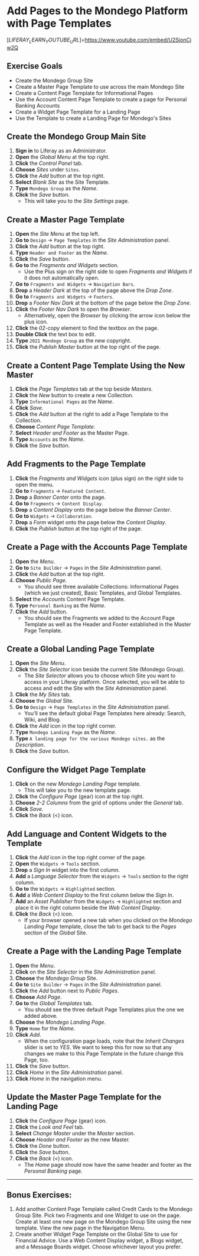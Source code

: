 # Add Pages to the Mondego Platform with Page Templates 

[$LIFERAY_LEARN_YOUTUBE_URL$]=https://www.youtube.com/embed/U2SjonCjw2Q

## Exercise Goals 
	
- Create the Mondego Group Site 
- Create a Master Page Template to use across the main Mondego Site 
- Create a Content Page Template for Informational Pages 
- Use the Account Content Page Template to create a page for Personal Banking Accounts  
- Create a Widget Page Template for a Landing Page 
- Use the Template to create a Landing Page for Mondego's Sites 

## Create the Mondego Group Main Site 
1. **Sign in** to Liferay as an Administrator. 
2. **Open** the _Global Menu_ at the top right. 
3. **Click** the _Control Panel_ tab. 
4. **Choose** _Sites_ under `Sites`. 
5. **Click** the _Add_ button at the top right. 
6. **Select** _Blank Site_ as the Site Template. 
7. **Type** `Mondego Group` as the _Name_. 
8. **Click** the _Save_ button. 
	- This will take you to the _Site Settings_ page. 

## Create a Master Page Template 
1. **Open** the _Site Menu_ at the top left. 
2. **Go to** `Design` &rarr; `Page Templates` in the _Site Administration_ panel. 
3. **Click** the _Add_ button at the top right. 
4. **Type** `Header and Footer` as the _Name_. 
5. **Click** the _Save_ button. 
6. **Go to** the _Fragments and Widgets_ section. 
	- Use the Plus sign on the right side to open _Fragments and Widgets_ if it does not automatically open. 
7. **Go to** `Fragments and Widgets` &rarr; `Navigation Bars`. 
8. **Drop** a _Header Dark_ at the top of the page above the _Drop Zone_. 
9. **Go to** `Fragments and Widgets` &rarr; `Footers`. 
10. **Drop** a _Footer Nav Dark_ at the bottom of the page below the _Drop Zone_. 
11. **Click** the _Footer Nav Dark_ to open the _Browser_. 
	- Alternatively, open the _Browser_ by clicking the arrow icon below the plus icon. 
12. **Click** the _02-copy_ element to find the textbox on the page. 
13. **Double Click** the text box to edit. 
14. **Type** `2021 Mondego Group` as the new copyright. 
15. **Click** the _Publish Master_ button at the top right of the page. 

## Create a Content Page Template Using the New Master 
1. **Click** the _Page Templates_ tab at the top beside _Masters_. 
2. **Click** the _New_ button to create a new Collection. 
3. **Type** `Informational Pages` as the _Name_. 
4. **Click** _Save_. 
5. **Click** the _Add_ button at the right to add a Page Template to the Collection. 
6. **Choose** _Content Page Template_. 
7. **Select** _Header and Footer_ as the Master Page. 
8. **Type** `Accounts` as the _Name_. 
9. **Click** the _Save_ button. 

## Add Fragments to the Page Template 
1. **Click** the _Fragments and Widgets_ icon (plus sign) on the right side to open the menu. 
2. **Go to** `Fragments` &rarr; `Featured Content`. 
3. **Drop** a _Banner Center_ onto the page. 
4. **Go to** `Fragments` &rarr; `Content Display`. 
5. **Drop** a _Content Display_ onto the page below the _Banner Center_. 
6. **Go to** `Widgets` &rarr; `Collaboration`. 
7. **Drop** a _Form_ widget onto the page below the _Content Display_. 
8. **Click** the _Publish_ button at the top right of the page. 

## Create a Page with the Accounts Page Template 
1. **Open** the _Menu_. 
2. **Go to** `Site Builder` &rarr; `Pages` in the _Site Administration_ panel. 
3. **Click** the _Add_ button at the top right. 
4. **Choose** _Public Page_. 
	- You should see three available Collections: Informational Pages (which we just created), Basic Templates, and Global Templates. 
5. **Select** the _Accounts_ Content Page Template. 
6. **Type** `Personal Banking` as the _Name_. 
7. **Click** the _Add_ button. 
	- You should see the Fragments we added to the Account Page Template as well as the Header and Footer established in the Master Page Template. 

## Create a Global Landing Page Template 
1. **Open** the _Site Menu_. 
2. **Click** the _Site Selector_ icon beside the current Site (Mondego Group). 
	- The _Site Selector_ allows you to choose which Site you want to access in your Liferay platform. Once selected, you will be able to access and edit the Site with the _Site Administration_ panel. 
3. **Click** the _My Sites_ tab. 
4. **Choose** the _Global_ Site. 
5. **Go to** `Design` &rarr; `Page Templates` in the _Site Administration_ panel. 
	- You'll see the default global Page Templates here already: Search, Wiki, and Blog. 
6. **Click** the _Add_ icon in the top right corner. 
7. **Type** `Mondego Landing Page` as the _Name_. 
8. **Type** `A landing page for the various Mondego sites.` as the _Description_. 
9. **Click** the _Save_ button. 

## Configure the Widget Page Template 
1. **Click** on the new _Mondego Landing Page_ template. 
	- This will take you to the new template page. 
2. **Click** the _Configure Page_ (gear) icon at the top right. 
3. **Choose** _2-2 Columns_ from the grid of options under the _General_ tab. 
4. **Click** _Save_. 
5. **Click** the _Back_ (<) icon. 

## Add Language and Content Widgets to the Template 
1. **Click** the _Add_ icon in the top right corner of the page. 
2. **Open** the `Widgets` &rarr; `Tools` section. 
3. **Drop** a _Sign In_ widget into the first column. 
4. **Add** a _Language Selector_ from the `Widgets` &rarr; `Tools` section to the right column. 
5. **Go to** the `Widgets` &rarr; `Highlighted` section. 
6. **Add** a _Web Content Display_ to the first column below the _Sign In_. 
7. **Add** an _Asset Publisher_ from the `Widgets` &rarr; `Highlighted` section and place it in the right column beside the _Web Content Display_. 
8. **Click** the _Back_ (<) icon. 
	- If your browser opened a new tab when you clicked on the _Mondego Landing Page_ template, close the tab to get back to the _Pages_ section of the _Global_ Site. 

## Create a Page with the Landing Page Template 
1. **Open** the _Menu_. 
2. **Click** on the _Site Selector_ in the _Site Administration_ panel. 
3. **Choose** the _Mondego Group_ Site. 
4. **Go to** `Site Builder` &rarr; `Pages` in the _Site Administration_ panel. 
5. **Click** the _Add_ button next to _Public Pages_. 
6. **Choose** _Add Page_. 
7. **Go to** the _Global Templates_ tab. 
	- You should see the three default Page Templates plus the one we added above. 
8. **Choose** the _Mondego Landing Page_. 
9. **Type** `Home` for the _Name_. 
10. **Click** _Add_. 
	- When the configuration page loads, note that the _Inherit Changes_ slider is set to _YES_. We want to keep this for now so that any changes we make to this Page Template in the future change this Page, too. 
11. **Click** the _Save_ button. 
12. **Click** _Home_ in the _Site Administration_ panel. 
13. **Click** _Home_ in the navigation menu. 

## Update the Master Page Template for the Landing Page 
1. **Click** the _Configure Page_ (gear) icon. 
2. **Click** the _Look and Feel_ tab. 
3. **Select** _Change Master_ under the _Master_ section. 
4. **Choose** _Header and Footer_ as the new Master. 
5. **Click** the _Done_ button. 
6. **Click** the _Save_ button. 
7. **Click** the _Back_ (<) icon. 
	- The _Home_ page should now have the same header and footer as the _Personal Banking_ page. 

--- 

## Bonus Exercises: 
1. Add another Content Page Template called Credit Cards to the Mondego Group Site. Pick two Fragments and one Widget to use on the page. Create at least one new page on the Mondego Group Site using the new template. View the new page in the Navigation Menu. 
2. Create another Widget Page Template on the Global Site to use for Financial Advice. Use a Web Content Display widget, a Blogs widget, and a Message Boards widget. Choose whichever layout you prefer. 